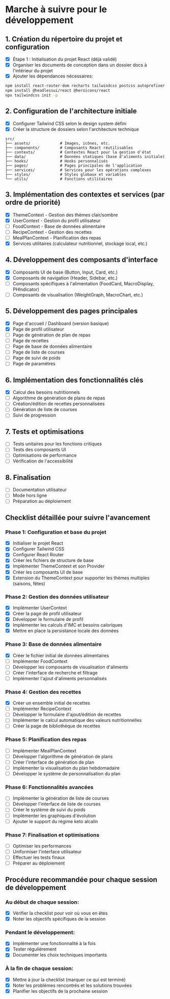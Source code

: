# Marche à suivre pour le développement

## 1. Création du répertoire du projet et configuration

- [x] Étape 1 : Initialisation du projet React (déjà validé)
- [x] Organiser les documents de conception dans un dossier docs à l'intérieur du projet
- [x] Ajouter les dépendances nécessaires:
```bash
npm install react-router-dom recharts tailwindcss postcss autoprefixer
npm install @headlessui/react @heroicons/react
npx tailwindcss init -p
```

## 2. Configuration de l'architecture initiale

- [x] Configurer Tailwind CSS selon le design system défini
- [x] Créer la structure de dossiers selon l'architecture technique
```
src/
├── assets/             # Images, icônes, etc.
├── components/         # Composants React réutilisables
├── contexts/           # Contextes React pour la gestion d'état
├── data/               # Données statiques (base d'aliments initiale)
├── hooks/              # Hooks personnalisés
├── pages/              # Pages principales de l'application
├── services/           # Services pour les opérations complexes
├── styles/             # Styles globaux et variables
└── utils/              # Fonctions utilitaires
```

## 3. Implémentation des contextes et services (par ordre de priorité)

- [x] ThemeContext - Gestion des thèmes clair/sombre
- [x] UserContext - Gestion du profil utilisateur
- [ ] FoodContext - Base de données alimentaire
- [ ] RecipeContext - Gestion des recettes
- [ ] MealPlanContext - Planification des repas
- [x] Services utilitaires (calculateur nutritionnel, stockage local, etc.)

## 4. Développement des composants d'interface

- [x] Composants UI de base (Button, Input, Card, etc.)
- [x] Composants de navigation (Header, Sidebar, etc.)
- [ ] Composants spécifiques à l'alimentation (FoodCard, MacroDisplay, PHIndicator)
- [ ] Composants de visualisation (WeightGraph, MacroChart, etc.)

## 5. Développement des pages principales

- [x] Page d'accueil / Dashboard (version basique)
- [x] Page de profil utilisateur
- [ ] Page de génération de plan de repas
- [ ] Page de recettes
- [ ] Page de base de données alimentaire
- [ ] Page de liste de courses
- [ ] Page de suivi de poids
- [ ] Page de paramètres

## 6. Implémentation des fonctionnalités clés

- [x] Calcul des besoins nutritionnels
- [ ] Algorithme de génération de plans de repas
- [ ] Création/édition de recettes personnalisées
- [ ] Génération de liste de courses
- [ ] Suivi de progression

## 7. Tests et optimisations

- [ ] Tests unitaires pour les fonctions critiques
- [ ] Tests des composants UI
- [ ] Optimisations de performance
- [ ] Vérification de l'accessibilité

## 8. Finalisation

- [ ] Documentation utilisateur
- [ ] Mode hors ligne
- [ ] Préparation au déploiement

## Checklist détaillée pour suivre l'avancement

### Phase 1: Configuration et base du projet

- [x] Initialiser le projet React
- [x] Configurer Tailwind CSS
- [x] Configurer React Router
- [x] Créer les fichiers de structure de base
- [x] Implémenter ThemeContext et son Provider
- [x] Créer les composants UI de base
- [x] Extension du ThemeContext pour supporter les thèmes multiples (saisons, fêtes)

### Phase 2: Gestion des données utilisateur

- [x] Implémenter UserContext
- [x] Créer la page de profil utilisateur
- [x] Développer le formulaire de profil
- [x] Implémenter les calculs d'IMC et besoins caloriques
- [x] Mettre en place la persistance locale des données

### Phase 3: Base de données alimentaire

- [x] Créer le fichier initial de données alimentaires
- [ ] Implémenter FoodContext
- [ ] Développer les composants de visualisation d'aliments
- [ ] Créer l'interface de recherche et filtrage
- [ ] Implémenter l'ajout d'aliments personnalisés

### Phase 4: Gestion des recettes

- [x] Créer un ensemble initial de recettes
- [ ] Implémenter RecipeContext
- [ ] Développer le formulaire d'ajout/édition de recettes
- [ ] Implémenter le calcul automatique des valeurs nutritionnelles
- [ ] Créer la page de bibliothèque de recettes

### Phase 5: Planification des repas

- [ ] Implémenter MealPlanContext
- [ ] Développer l'algorithme de génération de plans
- [ ] Créer l'interface de génération de plan
- [ ] Implémenter la visualisation du plan hebdomadaire
- [ ] Développer le système de personnalisation du plan

### Phase 6: Fonctionnalités avancées

- [ ] Implémenter la génération de liste de courses
- [ ] Développer l'interface de liste de courses
- [ ] Créer le système de suivi du poids
- [ ] Implémenter les graphiques d'évolution
- [ ] Ajouter le support du régime keto alcalin

### Phase 7: Finalisation et optimisations

- [ ] Optimiser les performances
- [ ] Uniformiser l'interface utilisateur
- [ ] Effectuer les tests finaux
- [ ] Préparer au déploiement

## Procédure recommandée pour chaque session de développement

### Au début de chaque session:

- [x] Vérifier la checklist pour voir où vous en êtes
- [x] Noter les objectifs spécifiques de la session

### Pendant le développement:

- [x] Implémenter une fonctionnalité à la fois
- [x] Tester régulièrement
- [x] Documenter les choix techniques importants

### À la fin de chaque session:

- [x] Mettre à jour la checklist (marquer ce qui est terminé)
- [x] Noter les problèmes rencontrés et les solutions trouvées
- [x] Planifier les objectifs de la prochaine session